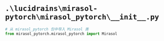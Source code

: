 # `.\lucidrains\mirasol-pytorch\mirasol_pytorch\__init__.py`

```py
# 从 mirasol_pytorch 包中导入 Mirasol 类
from mirasol_pytorch.mirasol_pytorch import Mirasol
```